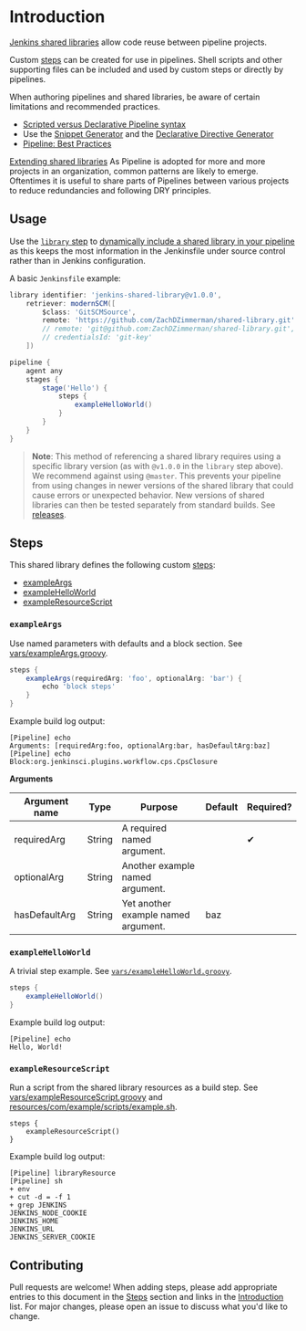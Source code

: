
# Introduction

[Jenkins shared libraries](https://jenkins.io/doc/book/pipeline/shared-libraries/) allow code reuse between pipeline projects.

Custom [steps](https://jenkins.io/doc/pipeline/steps/) can be created for use in pipelines.  Shell scripts and other supporting files can be included and used by custom steps or directly by pipelines.

When authoring pipelines and shared libraries, be aware of certain limitations and recommended practices.
* [Scripted versus Declarative Pipeline syntax](https://jenkins.io/doc/book/pipeline/#declarative-versus-scripted-pipeline-syntax)
* Use the [Snippet Generator](https://jenkins.io/doc/book/pipeline/getting-started/#snippet-generator) and the [Declarative Directive Generator](https://jenkins.io/doc/book/pipeline/getting-started/#directive-generator)
* [Pipeline: Best Practices](https://support.cloudbees.com/hc/en-us/articles/230922208-Pipeline-Best-Practices)

[Extending shared libraries](https://www.jenkins.io/doc/book/pipeline/shared-libraries/#global-shared-libraries) As Pipeline is adopted for more and more projects in an organization, common patterns are likely to emerge. Oftentimes it is useful to share parts of Pipelines between various projects to reduce redundancies and following DRY principles.

## Usage

Use the [`library` step](https://jenkins.io/doc/pipeline/steps/workflow-cps-global-lib/#-library-%20load%20a%20shared%20library%20on%20the%20fly) to [dynamically include a shared library in your pipeline](https://jenkins.io/doc/book/pipeline/shared-libraries/#dynamic-retrieval) as this keeps the most information in the Jenkinsfile under source control rather than in Jenkins configuration.

A basic `Jenkinsfile` example:

```groovy
library identifier: 'jenkins-shared-library@v1.0.0', 
    retriever: modernSCM([
        $class: 'GitSCMSource',
        remote: 'https://github.com/ZachDZimmerman/shared-library.git'
        // remote: 'git@github.com:ZachDZimmerman/shared-library.git',
        // credentialsId: 'git-key'
    ])

pipeline {
    agent any
    stages {
        stage('Hello') {
            steps {
                exampleHelloWorld()
            }
        }
    }
}
```

> **Note**: This method of referencing a shared library requires using a specific library version (as with `@v1.0.0` in the `library` step above). We recommend against using `@master`. This prevents your pipeline from using changes in newer versions of the shared library that could cause errors or unexpected behavior. New versions of shared libraries can then be tested separately from standard builds. See [releases](https://github.com/mhicks-cloudbees/jenkins-shared-library/releases).

## Steps

This shared library defines the following custom [steps](#steps):

* [exampleArgs](#exampleArgs)
* [exampleHelloWorld](#exampleHelloWorld)
* [exampleResourceScript](#exampleResourceScript)

### `exampleArgs`
Use named parameters with defaults and a block section. See [vars/exampleArgs.groovy](vars/exampleArgs.groovy).

```groovy
steps {
    exampleArgs(requiredArg: 'foo', optionalArg: 'bar') {
        echo 'block steps'
    }
}
```

Example build log output:
```
[Pipeline] echo
Arguments: [requiredArg:foo, optionalArg:bar, hasDefaultArg:baz]
[Pipeline] echo
Block:org.jenkinsci.plugins.workflow.cps.CpsClosure
```

**Arguments**

| Argument name  | Type       | Purpose                                    | Default   | Required? |
|----------------|------------|--------------------------------------------|-----------|-----------|
| requiredArg    | String     | A required named argument.                 |           | ✔         |
| optionalArg    | String     | Another example named argument.            |           |           |
| hasDefaultArg  | String     | Yet another example named argument.        | baz       |           |

### `exampleHelloWorld`
A trivial step example. See [`vars/exampleHelloWorld.groovy`](vars/exampleHelloWorld.groovy).

```groovy
steps {
    exampleHelloWorld()
}
```

Example build log output:
```
[Pipeline] echo
Hello, World!
```

### `exampleResourceScript`
Run a script from the shared library resources as a build step. See [vars/exampleResourceScript.groovy](vars/exampleResourceScript.groovy) and [resources/com/example/scripts/example.sh](resources/com/example/scripts/example.sh).

```
steps {
    exampleResourceScript()
}
```

Example build log output:
```
[Pipeline] libraryResource
[Pipeline] sh
+ env
+ cut -d = -f 1
+ grep JENKINS
JENKINS_NODE_COOKIE
JENKINS_HOME
JENKINS_URL
JENKINS_SERVER_COOKIE
```

## Contributing

Pull requests are welcome! When adding steps, please add appropriate entries to this document in the [Steps](#steps) section and links in the [Introduction](#introduction) list.  For major changes, please open an issue to discuss what you'd like to change.
